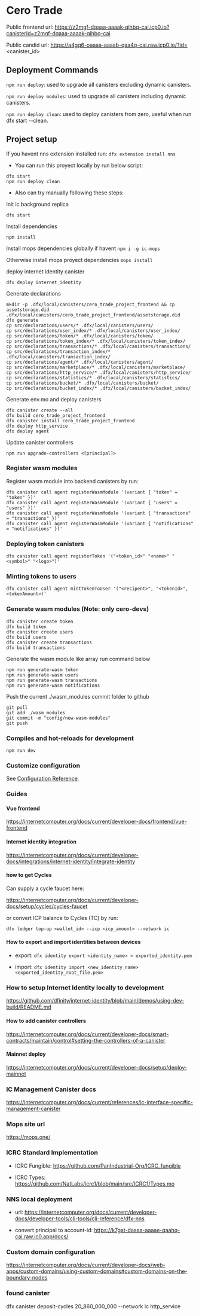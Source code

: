 <!-- TODO subdomain integration with `cerotrade.cl/alfa` -->
<!-- TODO performe logic to check how many allowance have and determinate how many to spend in allowance or not -->
<!-- TODO invest hash transaction about operations in icp platform -->
<!-- TODO fix filters on marketplace and transactions -->

# Cero Trade

Public frontend url: https://z2mgf-dqaaa-aaaak-qihbq-cai.icp0.io?canisterId=z2mgf-dqaaa-aaaak-qihbq-cai

Public candid url: https://a4gq6-oaaaa-aaaab-qaa4q-cai.raw.icp0.io/?id=<canister_id>

## Deployment Commands

`npm run deploy`: used to upgrade all canisters excluding dynamic canisters.

`npm run deploy modules`: used to upgrade all canisters including dynamic canisters.

`npm run deploy clean`: used to deploy canisters from zero, useful when run dfx start --clean.

## Project setup

If you havent nns extension installed run:
`dfx extension install nns`

* You can run this proyect locally by run below script:
```
dfx start
npm run deploy clean
```


* Also can try manually following these steps:

Init ic background replica

`dfx start`

Install dependencies

`npm install`

Install mops dependencies globally if havent
`npm i -g ic-mops`

Otherwise install mops proyect dependencies
`mops install`


deploy internet identity canister

`dfx deploy internet_identity`

Generate declarations
```
mkdir -p .dfx/local/canisters/cero_trade_project_frontend && cp assetstorage.did .dfx/local/canisters/cero_trade_project_frontend/assetstorage.did
dfx generate
cp src/declarations/users/* .dfx/local/canisters/users/
cp src/declarations/user_index/* .dfx/local/canisters/user_index/
cp src/declarations/token/* .dfx/local/canisters/token/
cp src/declarations/token_index/* .dfx/local/canisters/token_index/
cp src/declarations/transactions/* .dfx/local/canisters/transactions/
cp src/declarations/transaction_index/* .dfx/local/canisters/transaction_index/
cp src/declarations/agent/* .dfx/local/canisters/agent/
cp src/declarations/marketplace/* .dfx/local/canisters/marketplace/
cp src/declarations/http_service/* .dfx/local/canisters/http_service/
cp src/declarations/statistics/* .dfx/local/canisters/statistics/
cp src/declarations/bucket/* .dfx/local/canisters/bucket/
cp src/declarations/bucket_index/* .dfx/local/canisters/bucket_index/
```

Generate env.mo and deploy canisters

```
dfx canister create --all
dfx build cero_trade_project_frontend
dfx canister install cero_trade_project_frontend
dfx deploy http_service
dfx deploy agent
```

Update canister controllers

`
npm run upgrade-controllers <[principal]>
`

### Register wasm modules

Register wasm module into backend canisters by run:
```
dfx canister call agent registerWasmModule '(variant { "token" = "token" })'
dfx canister call agent registerWasmModule '(variant { "users" = "users" })'
dfx canister call agent registerWasmModule '(variant { "transactions" = "transactions" })'
dfx canister call agent registerWasmModule '(variant { "notifications" = "notifications" })'
```

### Deploying token canisters
`
dfx canister call agent registerToken '("<token_id>" "<name>" "<symbol>" "<logo>")'
`

### Minting tokens to users
`
dfx canister call agent mintTokenToUser '("<recipent>", "<tokenId>", <tokenAmount>)'
`

### Generate wasm modules (Note: only cero-devs)
```
dfx canister create token
dfx build token
dfx canister create users
dfx build users
dfx canister create transactions
dfx build transactions
```

Generate the wasm module like array run command below

```
npm run generate-wasm token
npm run generate-wasm users
npm run generate-wasm transactions
npm run generate-wasm notifications
```

Push the current ./wasm_modules commit folder to github
```
git pull
git add ./wasm_modules
git commit -m "config/new-wasm-modules"
git push
```

### Compiles and hot-reloads for development
`npm run dev`

### Customize configuration
See [Configuration Reference](https://vitejs.dev/config/).


### Guides

#### Vue frontend
https://internetcomputer.org/docs/current/developer-docs/frontend/vue-frontend

#### Internet identity integration
https://internetcomputer.org/docs/current/developer-docs/integrations/internet-identity/integrate-identity

#### how to get Cycles

Can supply a cycle faucet here:

https://internetcomputer.org/docs/current/developer-docs/setup/cycles/cycles-faucet

or convert ICP balance to Cycles (TC) by run:

`dfx ledger top-up <wallet_id> --icp <icp_amount> --network ic`

#### How to export and import identities between devices
* export: `dfx identity export <identity_name> > exported_identity.pem`

* import: `dfx identity import <new_identity_name> <exported_identity_root_file.pem>`

### How to setup Internet Identity locally to development
https://github.com/dfinity/internet-identity/blob/main/demos/using-dev-build/README.md

#### How to add canister controllers
https://internetcomputer.org/docs/current/developer-docs/smart-contracts/maintain/control#setting-the-controllers-of-a-canister

#### Mainnet deploy
https://internetcomputer.org/docs/current/developer-docs/setup/deploy-mainnet

### IC Management Canister docs
https://internetcomputer.org/docs/current/references/ic-interface-spec#ic-management-canister

### Mops site url
https://mops.one/

### ICRC Standard Implementation
* ICRC Fungible: https://github.com/PanIndustrial-Org/ICRC_fungible

* ICRC Types: https://github.com/NatLabs/icrc1/blob/main/src/ICRC1/Types.mo

### NNS local deployment
* url: https://internetcomputer.org/docs/current/developer-docs/developer-tools/cli-tools/cli-reference/dfx-nns

* convert principal to account-id: https://k7gat-daaaa-aaaae-qaahq-cai.raw.ic0.app/docs/

### Custom domain configuration
https://internetcomputer.org/docs/current/developer-docs/web-apps/custom-domains/using-custom-domains#custom-domains-on-the-boundary-nodes

### found canister
dfx canister deposit-cycles 20_860_000_000 --network ic http_service